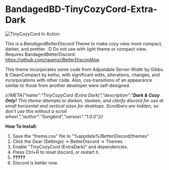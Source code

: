 # BandagedBD-TinyCozyCord-Extra-Dark

![TinyCozyCord In Action](https://raw.githubusercontent.com/songbird-claire/BandagedBD-TinyCozyCord-Extra-Dark/master/discord3.gif)

This is a *BandagedBetterDiscord* Theme to make cozy view more compact, darker, and prettier. :D
Do not use with light theme or compact view. Requires BandagedBetterDiscord: https://github.com/rauenzi/BetterDiscordApp

This theme incorporates some code from Adjustable Server Width by Gibbu & CleanCompact by kettui, with significant edits, alterations, changes, and incorporations with other code. Also, css-transitions of an appearance similar to those from another developer were self-designed.

/*//META{"name":"TinyCozyCord (Extra Dark)","description":"**Dark & Cozy Only!** This theme attempts to darken, sleeken, and clarify discord for use at small horizontal and vertical sizes for desktops. Scrollbars are hidden, so don't use this without a scroll wheel.","author":"Songbird","version":"1.0.0"}*//

  **How To Install:**
  1) Save the "theme.css" file to "%appdata%/BetterDiscord/themes"
  2) Click the Gear (Settings) -> BetterDiscord -> Themes 
  3) Enable "TinyCozyCord (ExtraDark)" and dependencies.
  4) Press Ctrl+R to reset discord, or restart it.
  5) **?????**
  6) Discord is better now.
